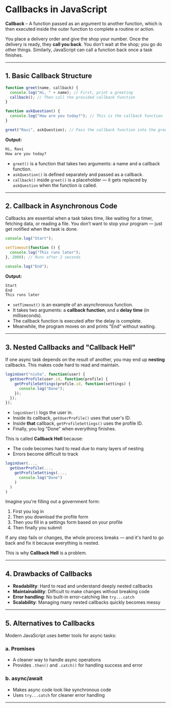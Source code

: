 # Callbacks in JavaScript

**Callback** – A function passed as an argument to another function, which is then executed inside the outer function to complete a routine or action.

You place a delivery order and give the shop your number. Once the delivery is ready, they **call you back**. You don’t wait at the shop; you go do other things. Similarly, JavaScript can call a function back once a task finishes.

---

## 1. Basic Callback Structure

```js
function greet(name, callback) {
  console.log("Hi, " + name); // First, print a greeting
  callback(); // Then call the provided callback function
}

function askQuestion() {
  console.log("How are you today?"); // This is the callback function
}

greet("Ravi", askQuestion); // Pass the callback function into the greet function
```

**Output:**

```txt
Hi, Ravi
How are you today?
```

* `greet()` is a function that takes two arguments: a name and a callback function.
* `askQuestion()` is defined separately and passed as a callback.
* `callback()` inside `greet()` is a placeholder — it gets replaced by `askQuestion` when the function is called.

---

## 2. Callback in Asynchronous Code

Callbacks are essential when a task takes time, like waiting for a timer, fetching data, or reading a file. You don’t want to stop your program — just get notified when the task is done.

```js
console.log("Start");

setTimeout(function () {
  console.log("This runs later");
}, 2000); // Runs after 2 seconds

console.log("End");
```

**Output:**

```txt
Start
End
This runs later
```

* `setTimeout()` is an example of an asynchronous function.
* It takes two arguments: a **callback function**, and a **delay time** (in milliseconds).
* The callback function is executed after the delay is complete.
* Meanwhile, the program moves on and prints "End" without waiting.

---

## 3. Nested Callbacks and "Callback Hell"

If one async task depends on the result of another, you may end up **nesting** callbacks. This makes code hard to read and maintain.

```js
loginUser("nisha", function(user) {
  getUserProfile(user.id, function(profile) {
    getProfileSettings(profile.id, function(settings) {
      console.log("Done");
    });
  });
});
```

* `loginUser()` logs the user in.
* Inside its callback, `getUserProfile()` uses that user's ID.
* Inside **that** callback, `getProfileSettings()` uses the profile ID.
* Finally, you log "Done" when everything finishes.

This is called **Callback Hell** because:

* The code becomes hard to read due to many layers of nesting
* Errors become difficult to track

```js
loginUser(...,
  getUserProfile(...,
    getProfileSettings(...,
      console.log("Done")
    )
  )
)
```

Imagine you're filling out a government form:

1. First you log in
2. Then you download the profile form
3. Then you fill in a settings form based on your profile
4. Then finally you submit

If any step fails or changes, the whole process breaks — and it's hard to go back and fix it because everything is nested.

This is why **Callback Hell** is a problem.

---

## 4. Drawbacks of Callbacks

* **Readability**: Hard to read and understand deeply nested callbacks
* **Maintainability**: Difficult to make changes without breaking code
* **Error handling**: No built-in error-catching like `try...catch`
* **Scalability**: Managing many nested callbacks quickly becomes messy

---

## 5. Alternatives to Callbacks

Modern JavaScript uses better tools for async tasks:

### a. **Promises**

* A cleaner way to handle async operations
* Provides `.then()` and `.catch()` for handling success and error

### b. **async/await**

* Makes async code look like synchronous code
* Uses `try...catch` for cleaner error handling

---
